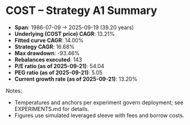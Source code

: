 # COST – Strategy A1 Summary

- **Span**: 1986-07-09 → 2025-09-19 (39.20 years)
- **Underlying (COST price) CAGR**: 13.21%
- **Fitted curve CAGR**: 14.00%
- **Strategy CAGR**: 16.68%
- **Max drawdown**: -93.46%
- **Rebalances executed**: 143
- **P/E ratio (as of 2025-09-21)**: 54.04
- **PEG ratio (as of 2025-09-21)**: 5.05
- **Current growth rate (as of 2025-09-21)**: 13.20%

Notes:

- Temperatures and anchors per experiment govern deployment; see EXPERIMENTS.md for details.
- Figures use simulated leveraged sleeve with fees and borrow costs.

